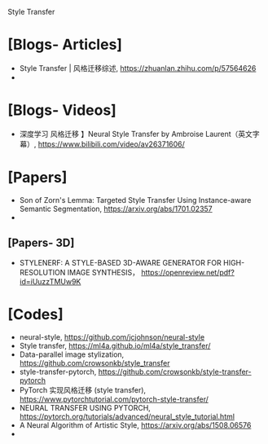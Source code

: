 Style Transfer

# [Blogs- Articles]
+ Style Transfer | 风格迁移综述, https://zhuanlan.zhihu.com/p/57564626
+ 

# [Blogs- Videos]
+ 深度学习 风格迁移 】Neural Style Transfer by Ambroise Laurent（英文字幕）, https://www.bilibili.com/video/av26371606/


# [Papers]
+ Son of Zorn's Lemma: Targeted Style Transfer Using Instance-aware Semantic Segmentation, https://arxiv.org/abs/1701.02357
+ 

## [Papers- 3D]
+ STYLENERF: A STYLE-BASED 3D-AWARE GENERATOR FOR HIGH-RESOLUTION IMAGE SYNTHESIS， https://openreview.net/pdf?id=iUuzzTMUw9K


# [Codes]
+ neural-style, https://github.com/jcjohnson/neural-style
+ Style transfer, https://ml4a.github.io/ml4a/style_transfer/
+ Data-parallel image stylization, https://github.com/crowsonkb/style_transfer
+ style-transfer-pytorch, https://github.com/crowsonkb/style-transfer-pytorch
+ PyTorch 实现风格迁移 (style transfer), https://www.pytorchtutorial.com/pytorch-style-transfer/
+ NEURAL TRANSFER USING PYTORCH, https://pytorch.org/tutorials/advanced/neural_style_tutorial.html
+ A Neural Algorithm of Artistic Style, https://arxiv.org/abs/1508.06576
+ 

